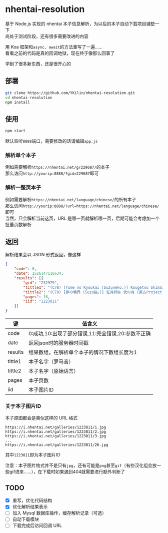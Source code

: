 # nhentai-resolution
基于 Node.js 实现的 nhentai 本子信息解析，为以后的本子自动下载项目铺垫一下  
尚处于测试阶段，还有很多需要改进的内容  

用 Koa 框架和`async`、`await`的方法重写了一遍……  
看看之前的代码是真的回调地狱，现在终于像那么回事了  

学到了很多新东西，还是很开心的

## 部署
```bash
git clone https://github.com/YKilin/nhentai-resolution.git
cd nhentai-resolution
npm install
```

## 使用
```bash
npm start
```
默认监听`8888`端口，需要修改的话请编辑`app.js`

### 解析单个本子
例如需要解析`https://nhentai.net/g/229687/`的本子  
那么访问`http://yourip:8888/?gid=229687`即可

### 解析一整页本子
例如需要解析`https://nhentai.net/language/chinese/`的所有本子  
那么访问`http://yourip:8888/?url=https://nhentai.net/language/chinese/`即可  
当然，只会解析当前这页，URL 是哪一页就解析哪一页，后期可能会考虑加一个批量页数解析

## 返回
解析结果会以 JSON 形式返回，像这样
```json
{
	"code": 0,
	"date": 1526147116634,
	"results": [{
		"gid": "232979",
		"tittle1": "(C78) [Yume no Kyoukai (Suzuneko.)] Kougetsu Shimai - Ni no Tsuki (Touhou Project) [Chinese] [冴月麟个人汉化]",
		"tittle2": "(C78) [夢の境界 (Suzu猫。)] 紅月姉妹 弐の月 (東方Project) [中国翻訳]",
		"pages": 16,
		"iid": "1223811"
	}]
}
```
 
| 键        | 值含义                                              |
| --------- | --------------------------------------------------- |
| code      | 0:成功,10:出现了部分错误,11:完全错误,20:参数不正确  |
| date      | 返回json时的服务器时间戳                            |
| results   | 结果数组，在解析单个本子的情况下数组长度为1         |
| tittle1   | 本子名字（罗马音）                                  |
| tittle2   | 本子名字（原始语言）                                |
| pages     | 本子页数                                            |
| iid       | 本子图片ID                                          |

### 关于本子图片ID
本子原图都会是类似这样的 URL 格式
```
https://i.nhentai.net/galleries/1223811/1.jpg
https://i.nhentai.net/galleries/1223811/2.jpg
https://i.nhentai.net/galleries/1223811/3.jpg
...
https://i.nhentai.net/galleries/1223811/26.jpg
```
其中`1223811`即为本子图片ID  

注意：本子图片格式并不是只有`jpg`，还有可能是`png`甚至`gif`（有些汉化组会放一些gif进来……），在下载时如果遇到404就需要进行额外判断了

## TODO
- [x] 重写，优化代码结构
- [x] 优化解析结果表示
- [ ] 加入 Mysql 数据库操作，缓存解析记录（可选）
- [ ] 自动下载模块
- [ ] 下载完成后访问回调 URL
